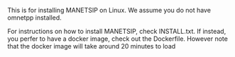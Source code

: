 This is for installing MANETSIP on Linux. We assume you do not have omnetpp installed.

For instructions on how to install MANETSIP, check INSTALL.txt.
If instead, you perfer to have a docker image, check out the Dockerfile. However note that the docker image will take around 20 minutes to load
